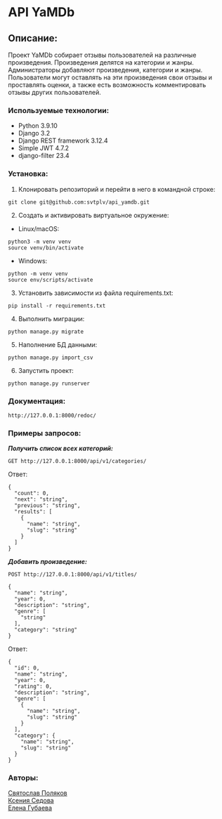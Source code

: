 # API YaMDb
## Описание:

Проект YaMDb собирает отзывы пользователей на различные произведения. Произведения делятся на категории и жанры. Администраторы добавляют произведения, категории и жанры. Пользователи могут оставлять на эти произведения свои отзывы и проставлять оценки, а также есть возможность комментировать отзывы других пользователей.
### Используемые технологии:
* Python 3.9.10
* Django 3.2
* Django REST framework 3.12.4
* Simple JWT 4.7.2
* django-filter 23.4
### Установка:

1. Клонировать репозиторий и перейти в него в командной строке:
```
git clone git@github.com:svtplv/api_yamdb.git
```

2. Cоздать и активировать виртуальное окружение:
* Linux/macOS:
```
python3 -m venv venv
source venv/bin/activate
```
* Windows:
```
python -m venv venv
source env/scripts/activate
```

3. Установить зависимости из файла requirements.txt:
```
pip install -r requirements.txt
```

4. Выполнить миграции:
```
python manage.py migrate
```

5. Наполнение БД данными:
```
python manage.py import_csv
```

6. Запустить проект:
```
python manage.py runserver
```

### Документация:

```
http://127.0.0.1:8000/redoc/
```
### Примеры запросов:
***Получить список всех категорий:***
```
GET http://127.0.0.1:8000/api/v1/categories/
```
Ответ:
```
{
  "count": 0,
  "next": "string",
  "previous": "string",
  "results": [
    {
      "name": "string",
      "slug": "string"
    }
  ]
}
```
***Добавить произведение:***
```
POST http://127.0.0.1:8000/api/v1/titles/
```
```
{
  "name": "string",
  "year": 0,
  "description": "string",
  "genre": [
    "string"
  ],
  "category": "string"
}
```
Ответ:
```
{
  "id": 0,
  "name": "string",
  "year": 0,
  "rating": 0,
  "description": "string",
  "genre": [
    {
      "name": "string",
      "slug": "string"
    }
  ],
  "category": {
    "name": "string",
    "slug": "string"
  }
}
```
### Авторы:

[Святослав Поляков](https://github.com/svtplv)\
[Ксения Седова](https://github.com/KseniiaSedova)\
[Елена Губаева](https://github.com/Lena-001)

